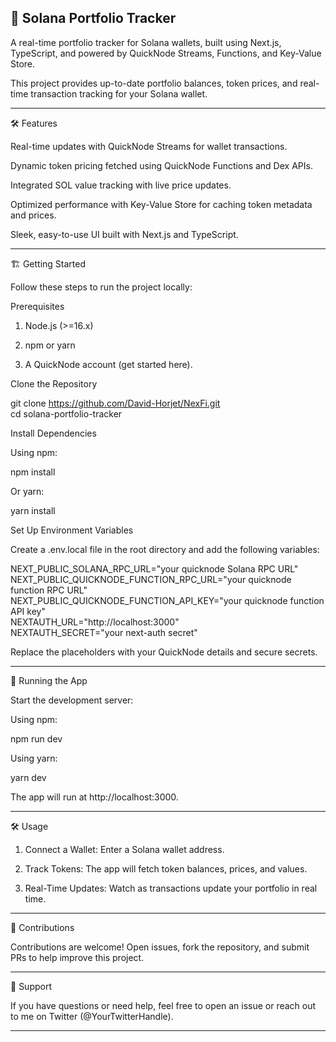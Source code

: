 ## 🚀 Solana Portfolio Tracker

A real-time portfolio tracker for Solana wallets, built using Next.js, TypeScript, and powered by QuickNode Streams, Functions, and Key-Value Store.

This project provides up-to-date portfolio balances, token prices, and real-time transaction tracking for your Solana wallet.


---

🛠 Features

Real-time updates with QuickNode Streams for wallet transactions.

Dynamic token pricing fetched using QuickNode Functions and Dex APIs.

Integrated SOL value tracking with live price updates.

Optimized performance with Key-Value Store for caching token metadata and prices.

Sleek, easy-to-use UI built with Next.js and TypeScript.



---

🏗️ Getting Started

Follow these steps to run the project locally:

Prerequisites

1. Node.js (>=16.x)


2. npm or yarn


3. A QuickNode account (get started here).



Clone the Repository

git clone https://github.com/David-Horjet/NexFi.git  
cd solana-portfolio-tracker

Install Dependencies

Using npm:

npm install

Or yarn:

yarn install

Set Up Environment Variables

Create a .env.local file in the root directory and add the following variables:

NEXT_PUBLIC_SOLANA_RPC_URL="your quicknode Solana RPC URL"  
NEXT_PUBLIC_QUICKNODE_FUNCTION_RPC_URL="your quicknode function RPC URL"  
NEXT_PUBLIC_QUICKNODE_FUNCTION_API_KEY="your quicknode function API key"  
NEXTAUTH_URL="http://localhost:3000"  
NEXTAUTH_SECRET="your next-auth secret"

Replace the placeholders with your QuickNode details and secure secrets.


---

🚀 Running the App

Start the development server:

Using npm:

npm run dev

Using yarn:

yarn dev

The app will run at http://localhost:3000.


---

🛠️ Usage

1. Connect a Wallet: Enter a Solana wallet address.


2. Track Tokens: The app will fetch token balances, prices, and values.


3. Real-Time Updates: Watch as transactions update your portfolio in real time.




---

🤝 Contributions

Contributions are welcome! Open issues, fork the repository, and submit PRs to help improve this project.


---

💬 Support

If you have questions or need help, feel free to open an issue or reach out to me on Twitter (@YourTwitterHandle).


---

